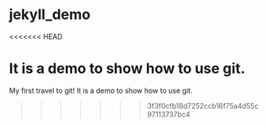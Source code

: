 jekyll_demo
===========
<<<<<<< HEAD

It is a demo to show how to use git.
=======
My first travel to git!
It is a demo to show how to use git.
>>>>>>> 3f3f0cfb18d7252ccb16f75a4d55c97113737bc4
